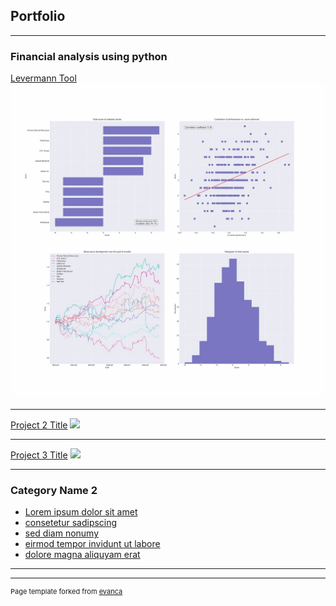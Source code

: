 ## Portfolio

---

### Financial analysis using python 

[Levermann Tool](https://github.com/duerrhannes/levermann.git)
<img src="images/levermann_summary_thumbnail.jpg?raw=true"/>

---
[Project 2 Title](/pdf/sample_presentation.pdf)
<img src="images/dummy_thumbnail.jpg?raw=true"/>

---
[Project 3 Title](http://example.com/)
<img src="images/dummy_thumbnail.jpg?raw=true"/>

---

### Category Name 2

- [Lorem ipsum dolor sit amet](http://example.com/)
- [consetetur sadipscing](http://example.com/)
- [sed diam nonumy](http://example.com/)
- [eirmod tempor invidunt ut labore](http://example.com/)
- [dolore magna aliquyam erat](http://example.com/)

---




---
<p style="font-size:11px">Page template forked from <a href="https://github.com/evanca/quick-portfolio">evanca</a></p>
<!-- Remove above link if you don't want to attibute -->
